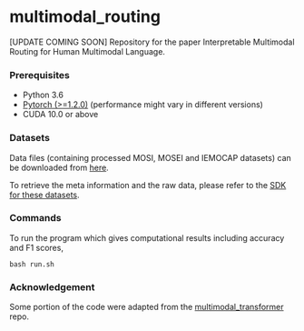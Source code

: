 # multimodal_routing
[UPDATE COMING SOON] Repository for the paper Interpretable Multimodal Routing for Human Multimodal Language.

### Prerequisites
- Python 3.6
- [Pytorch (>=1.2.0)](https://pytorch.org/) (performance might vary in different versions)
- CUDA 10.0 or above

### Datasets

Data files (containing processed MOSI, MOSEI and IEMOCAP datasets) can be downloaded from [here](https://www.dropbox.com/sh/hyzpgx1hp9nj37s/AAB7FhBqJOFDw2hEyvv2ZXHxa?dl=0).

To retrieve the meta information and the raw data, please refer to the [SDK for these datasets](https://github.com/A2Zadeh/CMU-MultimodalSDK).

### Commands
To run the program which gives computational results including accuracy and F1 scores, 

```bash run.sh```

<!--- Analysis of interpretability in jupyter notebooks will come soon. --->

### Acknowledgement
Some portion of the code were adapted from the [multimodal_transformer](https://github.com/yaohungt/Multimodal-Transformer) repo.

